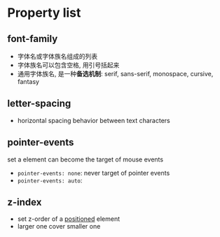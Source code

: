 # Property list

## font-family

- 字体名或字体族名组成的列表
- 字体族名可以包含空格, 用引号括起来
- 通用字体族名, 是一种**备选机制**: serif, sans-serif, monospace, cursive, fantasy

## letter-spacing

- horizontal spacing behavior between text characters

## pointer-events

set a element can become the target of mouse events

- `pointer-events: none`: never target of pointer events
- `pointer-events: auto`:

## z-index

- set z-order of a [positioned](css-positioning.md#positioned-element) element
- larger one cover smaller one